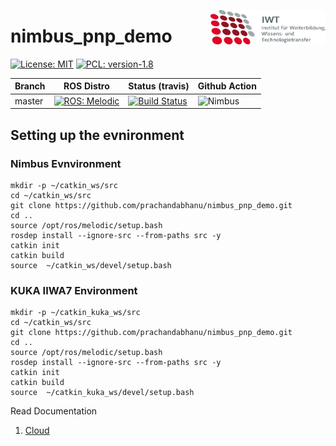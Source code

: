 <img src="./docs/images/IWT.png" align="right"
     title="IWT logo" width="184" height="55">

# nimbus_pnp_demo

[![License: MIT](https://img.shields.io/badge/License-MIT-yellow.svg)](https://opensource.org/licenses/MIT)
[![PCL: version-1.8](https://img.shields.io/badge/PCL-version%3A%201.8-yellowgreen)](https://img.shields.io/badge/PCL-version%3A%201.8-yellowgreen)


|Branch    | ROS Distro | Status (travis)  | Github Action |
|----------|------------|-----------|----------------------|
|master    | [![ROS: Melodic](https://img.shields.io/badge/ROS-Melodic-blue)](https://img.shields.io/badge/ROS-Melodic-blue)    |[![Build Status](https://travis-ci.org/prachandabhanu/nimbus_pnp_demo.svg?branch=master)](https://travis-ci.org/prachandabhanu/nimbus_pnp_demo)| ![Nimbus](https://github.com/prachandabhanu/nimbus_pnp_demo/workflows/Nimbus/badge.svg?branch=master) |

## Setting up the evnironment

### Nimbus Evnvironment 

```
mkdir -p ~/catkin_ws/src
cd ~/catkin_ws/src
git clone https://github.com/prachandabhanu/nimbus_pnp_demo.git
cd ..
source /opt/ros/melodic/setup.bash
rosdep install --ignore-src --from-paths src -y
catkin init
catkin build
source  ~/catkin_ws/devel/setup.bash
```

### KUKA IIWA7 Environment
```
mkdir -p ~/catkin_kuka_ws/src
cd ~/catkin_ws/src
git clone https://github.com/prachandabhanu/nimbus_pnp_demo.git
cd ..
source /opt/ros/melodic/setup.bash
rosdep install --ignore-src --from-paths src -y
catkin init
catkin build
source  ~/catkin_kuka_ws/devel/setup.bash
```


Read Documentation
1. [Cloud](https://github.com/prachandabhanu/nimbus_pnp_demo/blob/master/doc/rosdoc/detector/doc/html/index.html)
